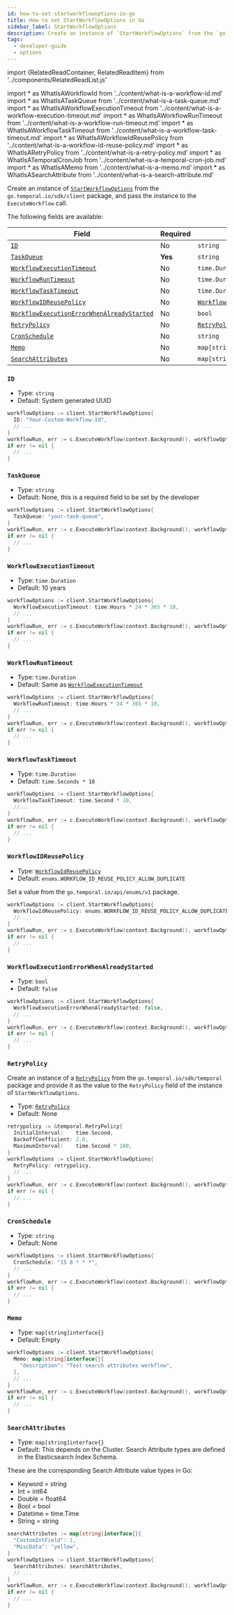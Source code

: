 ```yaml
---
id: how-to-set-startworkflowoptions-in-go
title: How to set StartWorkflowOptions in Go
sidebar_label: StartWorkflowOptions
description: Create an instance of `StartWorkflowOptions` from the `go.temporal.io/sdk/client` package, and pass the instance to the `ExecuteWorkflow` call.
tags:
  - developer-guide
  - options
---
```


import {RelatedReadContainer, RelatedReadItem} from '../components/RelatedReadList.js'

<!-- prettier-ignore -->
import * as WhatIsAWorkflowId from '../content/what-is-a-workflow-id.md'
import * as WhatIsATaskQueue from '../content/what-is-a-task-queue.md'
import * as WhatIsAWorkflowExecutionTimeout from '../content/what-is-a-workflow-execution-timeout.md'
import * as WhatIsAWorkflowRunTimeout from '../content/what-is-a-workflow-run-timeout.md'
import * as WhatIsAWorkflowTaskTimeout from '../content/what-is-a-workflow-task-timeout.md'
import * as WhatIsAWorkflowIdReusePolicy from '../content/what-is-a-workflow-id-reuse-policy.md'
import * as WhatIsARetryPolicy from '../content/what-is-a-retry-policy.md'
import * as WhatIsATemporalCronJob from '../content/what-is-a-temporal-cron-job.md'
import * as WhatIsAMemo from '../content/what-is-a-memo.md'
import * as WhatIsASearchAttribute from '../content/what-is-a-search-attribute.md'

Create an instance of [`StartWorkflowOptions`](https://pkg.go.dev/go.temporal.io/sdk@v1.10.0/client#StartWorkflowOptions) from the `go.temporal.io/sdk/client` package, and pass the instance to the `ExecuteWorkflow` call.

The following fields are available:

| Field                                                                                   | Required | Type                                                                                            |
| --------------------------------------------------------------------------------------- | -------- | ----------------------------------------------------------------------------------------------- |
| [`ID`](#id)                                                                             | No       | `string`                                                                                        |
| [`TaskQueue`](#taskqueue)                                                               | **Yes**  | `string`                                                                                        |
| [`WorkflowExecutionTimeout`](#workflowexecutiontimeout)                                 | No       | `time.Duration`                                                                                 |
| [`WorkflowRunTimeout`](#workflowruntimeout)                                             | No       | `time.Duration`                                                                                 |
| [`WorkflowTaskTimeout`](#workflowtasktimeout)                                           | No       | `time.Duration`                                                                                 |
| [`WorkflowIDReusePolicy`](#workflowidreusepolicy)                                       | No       | [`WorkflowIdReusePolicy`](https://pkg.go.dev/go.temporal.io/api/enums/v1#WorkflowIdReusePolicy) |
| [`WorkflowExecutionErrorWhenAlreadyStarted`](#workflowexecutionerrorwhenalreadystarted) | No       | `bool`                                                                                          |
| [`RetryPolicy`](#retrypolicy)                                                           | No       | [`RetryPolicy`](https://pkg.go.dev/go.temporal.io/sdk/temporal#RetryPolicy)                     |
| [`CronSchedule`](#cronschedule)                                                         | No       | `string`                                                                                        |
| [`Memo`](#memo)                                                                         | No       | `map[string]interface{}`                                                                        |
| [`SearchAttributes`](#searchattributes)                                                 | No       | `map[string]interface{}`                                                                        |

### `ID`

- Type: `string`
- Default: System generated UUID

```go
workflowOptions := client.StartWorkflowOptions{
  ID: "Your-Custom-Workflow-Id",
  // ...
}
workflowRun, err := c.ExecuteWorkflow(context.Background(), workflowOptions, YourWorkflowDefinition)
if err != nil {
  // ...
}
```

<RelatedReadContainer>
  <RelatedReadItem page={WhatIsAWorkflowId} />
</RelatedReadContainer>

### `TaskQueue`

- Type: `string`
- Default: None, this is a required field to be set by the developer

```go
workflowOptions := client.StartWorkflowOptions{
  TaskQueue: "your-task-queue",
}
workflowRun, err := c.ExecuteWorkflow(context.Background(), workflowOptions, YourWorkflowDefinition)
if err != nil {
  // ...
}
```

<RelatedReadContainer>
  <RelatedReadItem page={WhatIsATaskQueue} />
</RelatedReadContainer>

### `WorkflowExecutionTimeout`

- Type: `time.Duration`
- Default: 10 years

```go
workflowOptions := client.StartWorkflowOptions{
  WorkflowExecutionTimeout: time.Hours * 24 * 365 * 10,
  // ...
}
workflowRun, err := c.ExecuteWorkflow(context.Background(), workflowOptions, YourWorkflowDefinition)
if err != nil {
  // ...
}
```

<RelatedReadContainer>
  <RelatedReadItem page={WhatIsAWorkflowExecutionTimeout} />
</RelatedReadContainer>

### `WorkflowRunTimeout`

- Type: `time.Duration`
- Default: Same as [`WorkflowExecutionTimeout`](#workflowexecutiontimeout)

```go
workflowOptions := client.StartWorkflowOptions{
  WorkflowRunTimeout: time.Hours * 24 * 365 * 10,
  // ...
}
workflowRun, err := c.ExecuteWorkflow(context.Background(), workflowOptions, YourWorkflowDefinition)
if err != nil {
  // ...
}
```

<RelatedReadContainer>
  <RelatedReadItem page={WhatIsAWorkflowRunTimeout} />
</RelatedReadContainer>

### `WorkflowTaskTimeout`

- Type: `time.Duration`
- Default: `time.Seconds * 10`

```go
workflowOptions := client.StartWorkflowOptions{
  WorkflowTaskTimeout: time.Second * 10,
  //...
}
workflowRun, err := c.ExecuteWorkflow(context.Background(), workflowOptions, YourWorkflowDefinition)
if err != nil {
  // ...
}
```

<RelatedReadContainer>
  <RelatedReadItem page={WhatIsAWorkflowTaskTimeout} />
</RelatedReadContainer>

### `WorkflowIDReusePolicy`

- Type: [`WorkflowIdReusePolicy`](https://pkg.go.dev/go.temporal.io/api/enums/v1#WorkflowIdReusePolicy)
- Default: `enums.WORKFLOW_ID_REUSE_POLICY_ALLOW_DUPLICATE`

Set a value from the `go.temporal.io/api/enums/v1` package.

```go
workflowOptions := client.StartWorkflowOptions{
  WorkflowIdReusePolicy: enums.WORKFLOW_ID_REUSE_POLICY_ALLOW_DUPLICATE,
  // ...
}
workflowRun, err := c.ExecuteWorkflow(context.Background(), workflowOptions, YourWorkflowDefinition)
if err != nil {
  // ...
}
```

<RelatedReadContainer>
  <RelatedReadItem page={WhatIsAWorkflowIdReusePolicy} />
</RelatedReadContainer>

### `WorkflowExecutionErrorWhenAlreadyStarted`

- Type: `bool`
- Default: `false`

```go
workflowOptions := client.StartWorkflowOptions{
  WorkflowExecutionErrorWhenAlreadyStarted: false,
  // ...
}
workflowRun, err := c.ExecuteWorkflow(context.Background(), workflowOptions, YourWorkflowDefinition)
if err != nil {
  // ...
}
```

### `RetryPolicy`

Create an instance of a [`RetryPolicy`](https://pkg.go.dev/go.temporal.io/sdk/temporal#RetryPolicy) from the `go.temporal.io/sdk/temporal` package and provide it as the value to the `RetryPolicy` field of the instance of `StartWorkflowOptions`.

- Type: [`RetryPolicy`](https://pkg.go.dev/go.temporal.io/sdk/temporal#RetryPolicy)
- Default: None

```go
retrypolicy := &temporal.RetryPolicy{
  InitialInterval:    time.Second,
  BackoffCoefficient: 2.0,
  MaximumInterval:    time.Second * 100,
}
workflowOptions := client.StartWorkflowOptions{
  RetryPolicy: retrypolicy,
  // ...
}
workflowRun, err := c.ExecuteWorkflow(context.Background(), workflowOptions, YourWorkflowDefinition)
if err != nil {
  // ...
}
```

<RelatedReadContainer>
  <RelatedReadItem page={WhatIsARetryPolicy} />
</RelatedReadContainer>

### `CronSchedule`

- Type: `string`
- Default: None

```go
workflowOptions := client.StartWorkflowOptions{
  CronSchedule: "15 8 * * *",
  // ...
}
workflowRun, err := c.ExecuteWorkflow(context.Background(), workflowOptions, YourWorkflowDefinition)
if err != nil {
  // ...
}
```

<RelatedReadContainer>
  <RelatedReadItem page={WhatIsATemporalCronJob} />
</RelatedReadContainer>

### `Memo`

- Type: `map[string]interface{}`
- Default: Empty

```go
workflowOptions := client.StartWorkflowOptions{
  Memo: map[string]interface{}{
    "description": "Test search attributes workflow",
  },
  // ...
}
workflowRun, err := c.ExecuteWorkflow(context.Background(), workflowOptions, YourWorkflowDefinition)
if err != nil {
  // ...
}
```

<RelatedReadContainer>
  <RelatedReadItem page={WhatIsAMemo} />
</RelatedReadContainer>

### `SearchAttributes`

- Type: `map[string]interface{}`
- Default: This depends on the Cluster. Search Attribute types are defined in the Elasticsearch Index Schema.

These are the corresponding Search Attribute value types in Go:

- Keyword = string
- Int = int64
- Double = float64
- Bool = bool
- Datetime = time.Time
- String = string

```go
searchAttributes := map[string]interface{}{
  "CustomIntField": 1,
  "MiscData": "yellow",
}
workflowOptions := client.StartWorkflowOptions{
  SearchAttributes: searchAttributes,
  // ...
}
workflowRun, err := c.ExecuteWorkflow(context.Background(), workflowOptions, YourWorkflowDefinition)
if err != nil {
  // ...
}
```

<RelatedReadContainer>
  <RelatedReadItem page={WhatIsASearchAttribute} />
</RelatedReadContainer>
